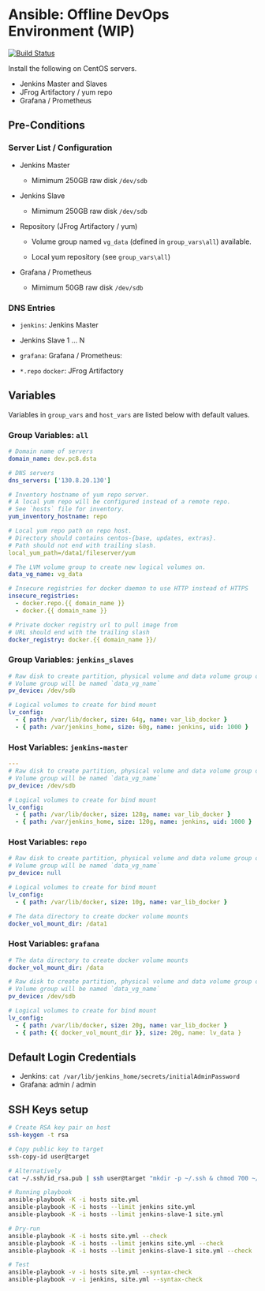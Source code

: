 # Ansible: Offline DevOps Environment (WIP)

[![Build Status](https://travis-ci.org/deskoh/devops-ansible.svg?branch=master)](https://travis-ci.org/deskoh/devops-ansible)

Install the following on CentOS servers.

* Jenkins Master and Slaves
* JFrog Artifactory / yum repo
* Grafana / Prometheus

## Pre-Conditions

### Server List / Configuration

* Jenkins Master

  * Mimimum 250GB raw disk `/dev/sdb`

* Jenkins Slave

  * Mimimum 250GB raw disk `/dev/sdb`

* Repository (JFrog Artifactory / yum)

  * Volume group named `vg_data` (defined in `group_vars\all`) available.

  * Local yum repository (see `group_vars\all`)

* Grafana / Prometheus

  * Mimimum 50GB raw disk `/dev/sdb`

### DNS Entries

* `jenkins`: Jenkins Master

* Jenkins Slave 1 ... N

* `grafana`: Grafana / Prometheus: 

* `*.repo` `docker`: JFrog Artifactory

## Variables

 Variables in `group_vars` and `host_vars` are listed below with default values.

### Group Variables: `all`

```yml
# Domain name of servers
domain_name: dev.pc8.dsta

# DNS servers
dns_servers: ['130.8.20.130']

# Inventory hostname of yum repo server.
# A local yum repo will be configured instead of a remote repo.
# See `hosts` file for inventory.
yum_inventory_hostname: repo

# Local yum repo path on repo host.
# Directory should contains centos-{base, updates, extras}.
# Path should not end with trailing slash.
local_yum_path=/data1/fileserver/yum

# The LVM volume group to create new logical volumes on.
data_vg_name: vg_data

# Insecure registries for docker daemon to use HTTP instead of HTTPS
insecure_registries:
  - docker.repo.{{ domain_name }}
  - docker.{{ domain_name }}

# Private docker registry url to pull image from
# URL should end with the trailing slash
docker_registry: docker.{{ domain_name }}/
```

### Group Variables: `jenkins_slaves`

```yml
# Raw disk to create partition, physical volume and data volume group on.
# Volume group will be named `data_vg_name`
pv_device: /dev/sdb

# Logical volumes to create for bind mount
lv_config:
  - { path: /var/lib/docker, size: 64g, name: var_lib_docker }
  - { path: /var/jenkins_home, size: 60g, name: jenkins, uid: 1000 }
```

### Host Variables: `jenkins-master`

```yml
---
# Raw disk to create partition, physical volume and data volume group on.
# Volume group will be named `data_vg_name`
pv_device: /dev/sdb

# Logical volumes to create for bind mount
lv_config:
  - { path: /var/lib/docker, size: 128g, name: var_lib_docker }
  - { path: /var/jenkins_home, size: 120g, name: jenkins, uid: 1000 }

```

### Host Variables: `repo`

```yml
# Raw disk to create partition, physical volume and data volume group on.
# Volume group will be named `data_vg_name`
pv_device: null

# Logical volumes to create for bind mount
lv_config:
  - { path: /var/lib/docker, size: 10g, name: var_lib_docker }

# The data directory to create docker volume mounts
docker_vol_mount_dir: /data1
```

### Host Variables: `grafana`

```yml
# The data directory to create docker volume mounts
docker_vol_mount_dir: /data

# Raw disk to create partition, physical volume and data volume group on.
# Volume group will be named `data_vg_name`
pv_device: /dev/sdb

# Logical volumes to create for bind mount
lv_config:
  - { path: /var/lib/docker, size: 20g, name: var_lib_docker }
  - { path: {{ docker_vol_mount_dir }}, size: 20g, name: lv_data }
```

## Default Login Credentials

* Jenkins: `cat /var/lib/jenkins_home/secrets/initialAdminPassword`
* Grafana: admin / admin

## SSH Keys setup

```sh
# Create RSA key pair on host
ssh-keygen -t rsa

# Copy public key to target
ssh-copy-id user@target

# Alternatively
cat ~/.ssh/id_rsa.pub | ssh user@target "mkdir -p ~/.ssh & chmod 700 ~/.ssh && cat >> ~/.ssh/authorized_keys"

# Running playbook
ansible-playbook -K -i hosts site.yml
ansible-playbook -K -i hosts --limit jenkins site.yml
ansible-playbook -K -i hosts --limit jenkins-slave-1 site.yml

# Dry-run
ansible-playbook -K -i hosts site.yml --check
ansible-playbook -K -i hosts --limit jenkins site.yml --check
ansible-playbook -K -i hosts --limit jenkins-slave-1 site.yml --check

# Test
ansible-playbook -v -i hosts site.yml --syntax-check
ansible-playbook -v -i jenkins, site.yml --syntax-check
```
